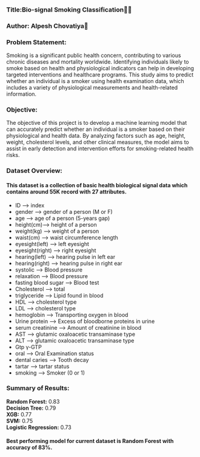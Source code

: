 ### Title:Bio-signal Smoking Classification  
### Author: Alpesh Chovatiya

### Problem Statement:
Smoking is a significant public health concern, contributing to various chronic diseases and mortality worldwide. Identifying individuals likely to smoke based on health and physiological indicators can help in developing targeted interventions and healthcare programs. This study aims to predict whether an individual is a smoker using health examination data, which includes a variety of physiological measurements and health-related information.

### Objective:
The objective of this project is to develop a machine learning model that can accurately predict whether an individual is a smoker based on their physiological and health data. By analyzing factors such as age, height, weight, cholesterol levels, and other clinical measures, the model aims to assist in early detection and intervention efforts for smoking-related health risks.

### Dataset Overview:

#### This dataset is a collection of basic health biological signal data which contains around 55K record with 27 attributes.

- ID --> index
- gender --> gender of a person (M or F)
- age --> age of a person (5-years gap)
- height(cm)--> height of a person
- weight(kg) --> weight of a person
- waist(cm) --> waist circumference length
- eyesight(left) --> left eyesight
- eyesight(right) --> right eyesight
- hearing(left) --> hearing pulse in left ear
- hearing(right) --> hearing pulse in right ear
- systolic --> Blood pressure
- relaxation --> Blood pressure
- fasting blood sugar --> Blood test
- Cholesterol --> total
- triglyceride --> Lipid found in blood
- HDL --> cholesterol type
- LDL  --> cholesterol type
- hemoglobin --> Transporting oxygen in blood
- Urine protein --> Excess of bloodborne proteins in urine
- serum creatinine --> Amount of creatinine in blood
- AST --> glutamic oxaloacetic transaminase type
- ALT --> glutamic oxaloacetic transaminase type
- Gtp γ-GTP
- oral --> Oral Examination status
- dental caries --> Tooth decay
- tartar --> tartar status
- smoking --> Smoker (0 or 1)

### Summary of Results:
**Random Forest:** 0.83     
**Decision Tree:** 0.79   
**XGB:** 0.77    
**SVM:** 0.75   
**Logistic Regression:** 0.73   


#### Best performing model for current dataset is Random Forest  with accuracy of 83%.
